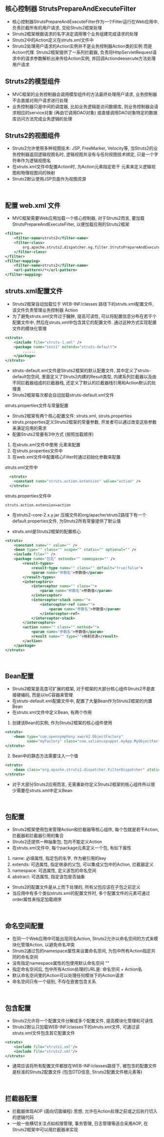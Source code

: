 ## 核心控制器 StrutsPrepareAndExecuteFilter

* 核心控制器StrutsPrepareAndExecuteFilter作为一个Filter运行在Web应用中, 负责拦截所有的用户请求, 交给Struts2框架处理 
* Struts2框架根据请求的名字决定调用哪个业务组建完成请求的处理
* Struts2中的Action定义在struts.xml文件中
* Struts2处理用户请求的Action实例并不是业务控制器Action类的实例 而是Action代理. Struts2框架提供了一系列拦截器, 负责将HttpServletRequest请求中的请求参数解析出来传给Action实例, 并回调Actiondeexecute方法处理用户请求


## Struts2的模型组件

* MVC框架的业务控制器会调用模型组件的方法最终处理用户请求, 业务控制器不会直接对用户请求进行处理
* 业务控制器只是中间的调度器, 比如业务逻辑是访问数据库, 则业务控制器会请求相应的service对象 (再由它调用DAO对象) 或直接调用DAO对象特定的数据库访问方法完成业务逻辑的处理

## Struts2的视图组件

* Struts2允许使用多种视图技术: JSP, FreeMarker, Velocity等, 当Struts2的业务控制器返回逻辑视图名时, 逻辑视图并没有与任何视图技术绑定, 只是一个字符串作为逻辑视图名
* 在struts.xml文件中配置Action时, 为Action元素指定若干 <result> 元素来定义逻辑视图和物理视图间的映射
* Struts2默认使用JSP页面作为视图资源 
  
<br>

## 配置 web.xml 文件
* MVC框架需要Web应用加载一个核心控制器, 对于Struts2而言, 要加载StrutsPrepareAndExecuteFilter, 以便加载应用的Struts2框架
```xml
<filter>
    <filter-name>struts2</filter-name>
    <filter-class>
        org.apache.struts2.dispatcher.ng.filter.StrutsPrepareAndExecuteFilter
    </filter-class>
</filter>
<filter-mapping>
    <filter-name>struts2</filter-name>
    <url-pattern>/*</url-pattern>
</filter-mapping>
```

## struts.xml配置文件
* Struts2框架自动加载位于 WEB-INF/classes 路径下的struts.xml配置文件, 该文件负责管理业务控制器 Action
* 为了避免struts.xml文件过于臃肿, 提高可读性, 可以将配置信息分布在若干个配置文件中, 然后在struts.xml中包含其它的配置文件. 通过这种方式实现配置文件的模块化管理
```xml
<struts>
    <include file="struts-1.xml" />
    <package name="test1" extends="struts-default">
        ......
    </package>
</struts>
```
* struts-default.xml文件是Struts2框架的默认配置文件, 其中定义了struts-default包空间, 里面定义了Struts2内建的Result类型, 内建系列拦截器以及由不同拦截器组成的拦截器栈, 还定义了默认的拦截器栈引用和Action默认的处理类
* Struts2框架每次都会自动加载struts-default.xml文件 


struts.properties文件与常量配置
* Struts2框架有两个核心配置文件: struts.xml, struts.properties
* struts.properties定义Struts2框架的常量参数, 开发者可以通过改变这些参数来满足应用的需求
* 配置Struts2常量有3中方式 (按照加载顺序)
1) 在struts.xml文件中使用 <constant> 元素来配置
2) 在struts.properties文件中
3) 在web.xml文件中配置核心Filter时通过初始化参数来配置

struts.xml文件中
```xml
  <struts>
    <constant name="struts.action.extension" value="action" />
  </struts>
```

struts.properties文件中
```properties
struts.action.extension=action
```

* 在struts2-core-2.x.y.jar 压缩文件的org/apache/struts2路径下有一个default.properties文件, 为Struts2所有常量提供了默认值

* struts.xml是Struts2框架的配置核心

```xml
<struts>
    <constant name="" value="" />
    <bean type="" class="" scope="" static="" optional="" />
    <include file="" />
    <package name="包名" extends="" namespace="" />
        <result-types>
            <result-type name="" class="" default="true|false">
            <param name="参数名">参数值</param>
        </result-types>
        <interceptors>
            <interceptor name="" class="">
                <param name="参数名">参数值</param>
            </interceptor>
            <interceptor-stack name="">
                <interceptor-ref name="">
                    <param name="参数名">参数值</param>
                </interceptor-ref>
            </interceptor-stack>
        </interceptors>
        <action name="" class="" method="">
            <param name="参数名">参数值</param>
            <result name="" type="">映射资源</result>
        </action>
    </package>
</struts>
```

<br>

## Bean配置

* Struts2框架是高度可扩展的框架, 对于框架的大部分核心组件Struts2不是直接硬编码, 而是以loC容器来管理 
* 在struts-default.xml配置文件中, 配置了大量Bean作为Struts2框架的内置Bean
* 在struts.xml文件中定义Bean, 有两个作用
1) 创建该Bean的实例, 作为Struts2框架的核心组件使用
```xml
<struts>
    <bean type="com.opensymphony.xwork2.ObjectFactory"
          name="myFactory" class="com.seliencepuppet.myApp.MyObjectFactory" />
</struts>
```
2) Bean中的静态方法需要注入一个值
```xml
<struts>
    <bean class="org.apache.struts2.dispatcher.FilterDispatcher" static="true" />
</struts>
```

* 对于大部分Struts2应用而言, 无需重新你定义Struts2框架的核心组件所以很少需要在struts.xml中定义Bean

<br>

## 包配置

* Struts2框架使用包来管理Action和拦截器等核心组件, 每个包就是若干Action, 拦截器和拦截器引用的集合
* Struts2还提供一种抽象包, 包内不能定义Action
* 在struts.xml文件中, 每个package元素定义一个包, 有如下属性
1) name: 必填属性, 指定包的名字, 作为被引用的key
2) extends: 可选属性, 指定继承的父包, 可以集成父包中的Action, 拦截器定义
3) namespace: 可选属性, 定义该包的命名空间
4) abstract: 可选属性, 指定该包是否抽象

* Struts2的配置文件是从上而下处理的, 所有父包应该在子包之前定义
* 当应用中有多个类似struts.xml的配置文件时, 多个配置文件的<struts>元素可通过order属性来指定加载顺序

<br>

## 命名空间配置

* 在同一个Web应用中可能出现同名Action, Struts2允许以命名空间的方式来模块化管理Action, 以避免命名冲突
* Struts2通过包的namespace属性来设置命名空间, 为包中所有Action指定共同的命名空间
* 没有指定namespace属性的包使用默认命名空间 ""
* 指定命名空间后, 包中所有Action处理的URL是: 命名空间 + Action名
* 默认命名空间里的Action可以处理任何模块下的Action请求
* 命名空间只有一个级别, 不存在嵌套包含关系

<br>

## 包含配置

* Struts2允许将一个配置文件分解成多个配置文件, 提高模块化管理和可读性
* Struts2默认只加载WEB-INF/classes下的struts.xml文件, 可通过该struts.xml文件包含其它配置文件
```xml
<struts>
    <include file="struts1.xml"/>
    <include file="struts2.xml"/>
</struts>
```

* 通常应该将所有配置文件都放在WEB-INF/classes路径下, 被包含的配置文件是标准的Struts2配置文件 (包含DTD信息, Struts2配置文件根元素等)

<br>

## 拦截器配置

* 拦截器体现AOP (面向切面编程) 思想, 允许在Action处理之前或之后执行切入的逻辑代码
* 一般一些横切关注点如权限管理, 事务管理, 日志管理等适合采用AOP, 在Struts2框架中可以用拦截器来实现


